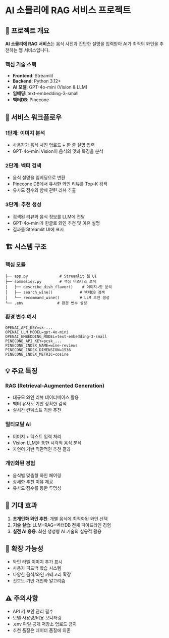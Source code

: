 # AI 소믈리에 RAG 서비스 프로젝트

## 🍷 프로젝트 개요

**AI 소믈리에 RAG 서비스**는 음식 사진과 간단한 설명을 입력받아 AI가 최적의 와인을 추천하는 웹 서비스입니다.

### 핵심 기술 스택
- **Frontend**: Streamlit
- **Backend**: Python 3.12+
- **AI 모델**: GPT-4o-mini (Vision & LLM)
- **임베딩**: text-embedding-3-small
- **벡터DB**: Pinecone

## 🔄 서비스 워크플로우

### 1단계: 이미지 분석
- 사용자가 음식 사진 업로드 + 한 줄 설명 입력
- GPT-4o-mini Vision이 음식의 맛과 특징을 분석

### 2단계: 벡터 검색
- 음식 설명을 임베딩으로 변환
- Pinecone DB에서 유사한 와인 리뷰를 Top-K 검색
- 유사도 점수와 함께 관련 리뷰 추출

### 3단계: 추천 생성
- 검색된 리뷰와 음식 정보를 LLM에 전달
- GPT-4o-mini가 한글로 와인 추천 및 이유 설명
- 결과를 Streamlit UI에 표시

## 🏗️ 시스템 구조

### 핵심 모듈
```
├── app.py              # Streamlit 웹 UI
├── sommelier.py        # 핵심 비즈니스 로직
│   ├── describe_dish_flavor()    # 이미지→맛 분석
│   ├── search_wine()            # 벡터DB 검색
│   └── recommand_wine()         # LLM 추천 생성
└── .env               # 환경 변수 설정
```

### 환경 변수 예시
```env
OPENAI_API_KEY=sk-...
OPENAI_LLM_MODEL=gpt-4o-mini
OPENAI_EMBEDDING_MODEL=text-embedding-3-small
PINECONE_API_KEY=pcsk_...
PINECONE_INDEX_NAME=wine-reviews
PINECONE_INDEX_DIMENSION=1536
PINECONE_INDEX_METRIC=cosine
```

## 💡 주요 특징

### RAG (Retrieval-Augmented Generation)
- 대규모 와인 리뷰 데이터베이스 활용
- 벡터 유사도 기반 정확한 검색
- 실시간 컨텍스트 기반 추천

### 멀티모달 AI
- 이미지 + 텍스트 입력 처리
- Vision LLM을 통한 시각적 음식 분석
- 자연어 기반 직관적인 추천 결과

### 개인화된 경험
- 음식별 맞춤형 와인 페어링
- 상세한 추천 이유 제공
- 유사도 점수를 통한 투명성

## 🚀 기대 효과

1. **초개인화 와인 추천**: 개별 음식에 최적화된 와인 선택
2. **기술 실습**: LLM+RAG+벡터DB 전체 파이프라인 경험
3. **실전 AI 응용**: 최신 생성형 AI 기술의 실용적 활용

## 🔮 확장 가능성

- 와인 라벨 이미지 추가 표시
- 사용자 피드백 학습 시스템
- 다양한 음식/와인 카테고리 확장
- 선호도 기반 개인화 알고리즘

## ⚠️ 주의사항

- API 키 보안 관리 필수
- 모델 사용량/비용 모니터링
- .env 파일 공개 저장소 업로드 금지
- 추천 품질은 데이터 품질에 의존